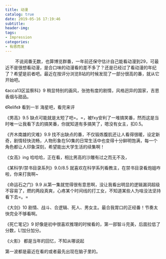 ```yaml
---
title: 动漫
catalog: true
date: 2019-05-16 17:19:46
subtitle:
header-img:
tags:
- Impression
categories:
- 有感而发
---
```


&emsp;&emsp;     不说阅番无数，也算博览群番，一年前还保守估计自己能看动漫到29，可最近不是很想看动漫，是合口味的动漫看的差不多了？还是已经过了看动漫的年纪了？希望是前者吧。最近在按评分浏览B站的时候发现了一部分很高的番，就从它开始吧。

《acca13区监察科》9
稍显特别的画风，张弛有度的剧情，风格迥异的国家，吉恩香烟与甜品。

《Relife》
看到一半 海星吧，看完来评

《男高》9.5
缺点可能就是太短了吧=。=，被fxy安利了一堆搞笑番，然而这是当时唯一让我看下去的搞笑番，你就知道有多搞笑了，嗯没有女主，扣0.5。

《齐木南雄的灾难》9.9
找不出缺点的番，不仅锻炼腹肌还让人看得很暖，设定新奇，剧情轻快流畅，人物形象在50集的日常生活中也变得十分鲜明饱满，每一个角色都让人印象深刻，希望能出大学生活的续集啊！

《女高》ing
哈哈哈，正在看，相比男高的沙雕有过之而无不及，

《某科学/禁书目录系列》9.0/8.5
就喜欢在科学系列看教主，在禁书目录看炮姐咋啦，你来打我啊~

《命运石之门》9.9
从第一集就觉得很有意思啊，没让我看出明显的逻辑漏洞超级不容易了，燃的两段真爽，心疼某个时间线的打工女，不知道某些人为啥没法坚持看下去=。=

《大剑》10
剧情、战斗、合逻辑、死人、男女主。最合我胃口的正经番！节奏太快完全不够看啊。

《死亡笔记》9
好像是初中很喜欢推理的时候看的，第一部智斗完美，后面拉低了分数，L!加分加分。

《火影》
都是当年的回忆，不知从哪说起

第一波都是最近在看的或者最先出现在脑子里的。

<span style="display:none">
### 待看
《苹果核战记》
《镖人》
</span>
